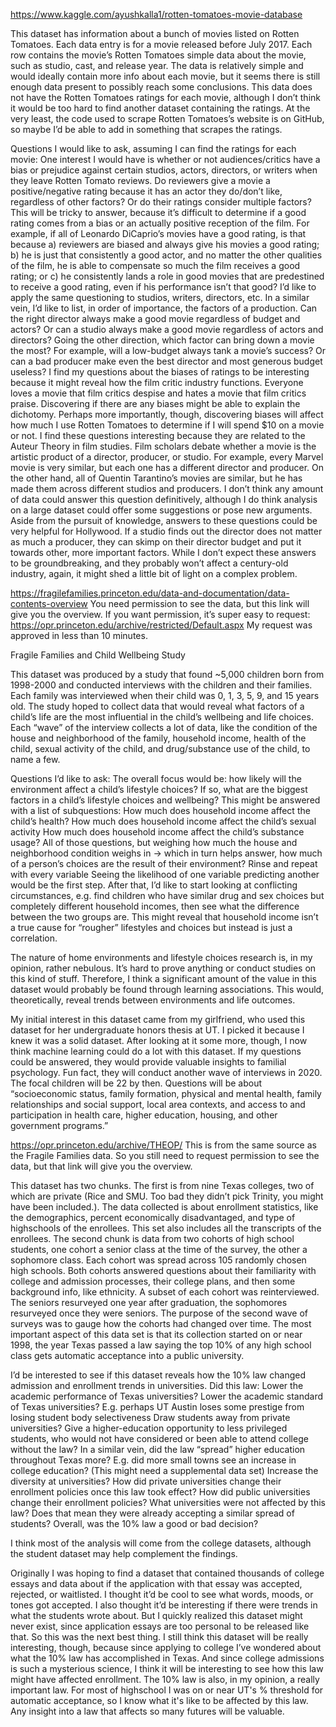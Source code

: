 https://www.kaggle.com/ayushkalla1/rotten-tomatoes-movie-database

This dataset has information about a bunch of movies listed on Rotten Tomatoes. Each data entry is for a movie released before July 2017. Each row contains the movie’s Rotten Tomatoes simple data about the movie, such as studio, cast, and release year. The data is relatively simple and would ideally contain more info about each movie, but it seems there is still enough data present to possibly reach some conclusions. This data does not have the Rotten Tomatoes ratings for each movie, although I don’t think it would be too hard to find another dataset containing the ratings. At the very least, the code used to scrape Rotten Tomatoes’s website is on GitHub, so maybe I’d be able to add in something that scrapes the ratings. 

Questions I would like to ask, assuming I can find the ratings for each movie:
One interest I would have is whether or not audiences/critics have a bias or prejudice against certain studios, actors, directors, or writers when they leave Rotten Tomato reviews. Do reviewers give a movie a positive/negative rating because it has an actor they do/don’t like, regardless of other factors? Or do their ratings consider multiple factors? This will be tricky to answer, because it’s difficult to determine if a good rating comes from a bias or an actually positive reception of the film. For example, if all of Leonardo DiCaprio’s movies have a good rating, is that because a) reviewers are biased and always give his movies a good rating; b) he is just that consistently a good actor, and no matter the other qualities of the film, he is able to compensate so much the film receives a good rating; or c) he consistently lands a role in good movies that are predestined to receive a good rating, even if his performance isn’t that good? I’d like to apply the same questioning to studios, writers, directors, etc. 
	In a similar vein, I’d like to list, in order of importance, the factors of a production. Can the right director always make a good movie regardless of budget and actors? Or can a studio always make a good movie regardless of actors and directors? Going the other direction, which factor can bring down a movie the most? For example, will a low-budget always tank a movie’s success? Or can a bad producer make even the best director and most generous budget useless?
I find my questions about the biases of ratings to be interesting because it might reveal how the film critic industry functions. Everyone loves a movie that film critics despise and hates a movie that film critics praise. Discovering if there are any biases might be able to explain the dichotomy. Perhaps more importantly, though, discovering biases will affect how much I use Rotten Tomatoes to determine if I will spend $10 on a movie or not. 
I find these questions interesting because they are related to the Auteur Theory in film studies. Film scholars debate whether a movie is the artistic product of a director, producer, or studio. For example, every Marvel movie is very similar, but each one has a different director and producer. On the other hand, all of Quentin Tarantino’s movies are similar, but he has made them across different studios and producers. I don’t think any amount of data could answer this question definitively, although I do think analysis on a large dataset could offer some suggestions or pose new arguments. 
	Aside from the pursuit of knowledge, answers to these questions could be very helpful for Hollywood. If a studio finds out the director does not matter as much a producer, they can skimp on their director budget and put it towards other, more important factors. While I don’t expect these answers to be groundbreaking, and they probably won’t affect a century-old industry, again, it might shed a little bit of light on a complex problem. 
  
  
https://fragilefamilies.princeton.edu/data-and-documentation/data-contents-overview
You need permission to see the data, but this link will give you the overview. If you want permission, it’s super easy to request: https://opr.princeton.edu/archive/restricted/Default.aspx My request was approved in less than 10 minutes. 

Fragile Families and Child Wellbeing Study

This dataset was produced by a study that found ~5,000 children born from 1998-2000 and conducted interviews with the children and their families. Each family was interviewed when their child was 0, 1, 3, 5, 9, and 15 years old. The study hoped to collect data that would reveal what factors of a child’s life are the most influential in the child’s wellbeing and life choices. Each “wave” of the interview collects a lot of data, like the condition of the house and neighborhood of the family, household income, health of the child, sexual activity of the child, and drug/substance use of the child, to name a few.

Questions I’d like to ask:
	The overall focus would be: how likely will the environment affect a child’s lifestyle choices? If so, what are the biggest factors in a child’s lifestyle choices and wellbeing? This might be answered with a list of subquestions:
How much does household income affect the child’s health?
How much does household income affect the child’s sexual activity
How much does household income affect the child’s substance usage?
All of those questions, but weighing how much the house and neighborhood condition weighs in → which in turn helps answer, how much of a person’s choices are the result of their environment?
Rinse and repeat with every variable
Seeing the likelihood of one variable predicting another would be the first step. After that, I’d like to start looking at conflicting circumstances, e.g. find children who have similar drug and sex choices but completely different household incomes, then see what the difference between the two groups are. This might reveal that household income isn’t a true cause for “rougher” lifestyles and choices but instead is just a correlation.

The nature of home environments and lifestyle choices research is, in my opinion, rather nebulous. It’s hard to prove anything or conduct studies on this kind of stuff. Therefore, I think a significant amount of the value in this dataset would probably be found through learning associations. This would, theoretically, reveal trends between environments and life outcomes. 

My initial interest in this dataset came from my girlfriend, who used this dataset for her undergraduate honors thesis at UT. I picked it because I knew it was a solid dataset. After looking at it some more, though, I now think machine learning could do a lot with this dataset. If my questions could be answered, they would provide valuable insights to familial psychology. Fun fact, they will conduct another wave of interviews in 2020. The focal children will be 22 by then. Questions will be about “socioeconomic status, family formation, physical and mental health, family relationships and social support, local area contexts, and access to and participation in health care, higher education, housing, and other government programs.”


https://opr.princeton.edu/archive/THEOP/
This is from the same source as the Fragile Families data. So you still need to request permission to see the data, but that link will give you the overview. 

This dataset has two chunks. The first is from nine Texas colleges, two of which are private (Rice and SMU. Too bad they didn’t pick Trinity, you might have been included.). The data collected is about enrollment statistics, like the demographics, percent economically disadvantaged, and type of highschools of the enrollees. This set also includes all the transcripts of the enrollees. The second chunk is data from two cohorts of high school students, one cohort a senior class at the time of the survey, the other a sophomore class. Each cohort was spread across 105 randomly chosen high schools. Both cohorts answered questions about their familiarity with college and admission processes, their college plans, and then some background info, like ethnicity. A subset of each cohort was reinterviewed. The seniors resurveyed one year after graduation, the sophomores resurveyed once they were seniors. The purpose of the second wave of surveys was to gauge how the cohorts had changed over time. The most important aspect of this data set is that its collection started on or near 1998, the year Texas passed a law saying the top 10% of any high school class gets automatic acceptance into a public university. 

I’d be interested to see if this dataset reveals how the 10% law changed admission and enrollment trends in universities. Did this law:
Lower the academic performance of Texas universities?
Lower the academic standard of Texas universities? E.g. perhaps UT Austin loses some prestige from losing student body selectiveness
Draw students away from private universities?
Give a higher-education opportunity to less privileged students, who would not have considered or been able to attend college without the law?
In a similar vein, did the law “spread” higher education throughout Texas more? E.g. did more small towns see an increase in college education? (This might need a supplemental data set)
Increase the diversity at universities?
How did private universities change their enrollment policies once this law took effect?
How did public universities change their enrollment policies?
What universities were not affected by this law? Does that mean they were already accepting a similar spread of students?
Overall, was the 10% law a good or bad decision?

I think most of the analysis will come from the college datasets, although the student dataset may help complement the findings. 

Originally I was hoping to find a dataset that contained thousands of college essays and data about if the application with that essay was accepted, rejected, or waitlisted. I thought it’d be cool to see what words, moods, or tones got accepted. I also thought it’d be interesting if there were trends in what the students wrote about. But I quickly realized this dataset might never exist, since application essays are too personal to be released like that. So this was the next best thing. I still think this dataset will be really interesting, though, because since applying to college I’ve wondered about what the 10% law has accomplished in Texas. And since college admissions is such a mysterious science, I think it will be interesting to see how this law might have affected enrollment. The 10% law is also, in my opinion, a really important law. For most of highschool I was on or near UT's % threshold for automatic acceptance, so I know what it's like to be affected by this law. Any insight into a law that affects so many futures will be valuable. 
